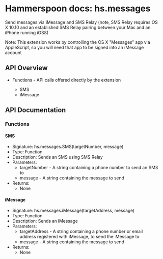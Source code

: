 # Hammerspoon docs: hs.messages

Send messages via iMessage and SMS Relay (note, SMS Relay requires OS X 10.10 and an established SMS Relay pairing between your Mac and an iPhone running iOS8)

Note: This extension works by controlling the OS X "Messages" app via AppleScript, so you will need that app to be signed into an iMessage account

## API Overview
* Functions - API calls offered directly by the extension</li>
  * SMS
  * iMessage

## API Documentation

### Functions

#### SMS
  * Signature: hs.messages.SMS(targetNumber, message)
  * Type: Function
  * Description: Sends an SMS using SMS Relay
  * Parameters:
     * targetNumber - A string containing a phone number to send an SMS to
     * message - A string containing the message to send
  * Returns:
     * None

#### iMessage
  * Signature: hs.messages.iMessage(targetAddress, message)
  * Type: Function
  * Description: Sends an iMessage
  * Parameters:
     * targetAddress - A string containing a phone number or email address registered with iMessage, to send the iMessage to
     * message - A string containing the message to send
  * Returns:
     * None
